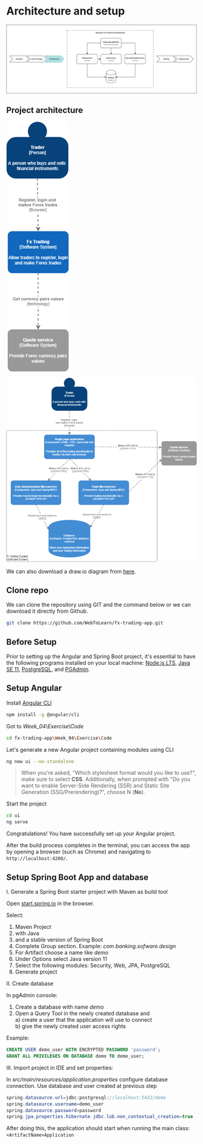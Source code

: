 # Architecture and setup

![You are here](../architecture.png)

## Project architecture

![Architecture - System Contex](Img/fx-trading-app-architecture-System-Context.png "Architecture - System Contex")

![Architecture - Container diagram](Img/fx-trading-app-architecture-Container-diagram.png "Architecture - Container-diagram")

We can also download a draw.io diagram from [here](https://drive.google.com/file/d/1gqwqInmvqGzmxTmXexQ1iFbuM0e-E9qk/view?usp=sharing).

## Clone repo

We can clone the repository using GIT and the command below or we can download it directly from Github.

```bash
git clone https://github.com/WebToLearn/fx-trading-app.git
```

## Before Setup

Prior to setting up the Angular and Spring Boot project, it's essential to have the following programs installed on your local machine: [Node.js LTS](https://nodejs.org/en), [Java SE 11](https://www.oracle.com/java/technologies/javase/jdk11-archive-downloads.html), [PostgreSQL](https://www.postgresql.org/), and [PGAdmin](https://www.pgadmin.org/).

## Setup Angular

Install [Angular CLI](https://cli.angular.io/)

```bash
npm install -g @angular/cli
```

Got to *Week_04\Exercise\Code*

```bash
cd fx-trading-app\Week_04\Exercise\Code
```

Let's generate a new Angular project containing modules using CLI

```bash
ng new ui --no-standalone
```

> When you're asked, "Which stylesheet format would you like to use?", make sure to select **CSS**. Additionally, when prompted with "Do you want to enable Server-Side Rendering (SSR) and Static Site Generation (SSG/Prerendering)?", choose N (**No**).

Start the project

```bash
cd ui
ng serve
```

Congratulations! You have successfully set up your Angular project. 

After the build process completes in the terminal, you can access the app by opening a browser (such as Chrome) and navigating to `http://localhost:4200/`.


## Setup Spring Boot App and database

I. Generate a Spring Boot starter project with Maven as build tool  

Open [start.spring.io](https://start.spring.io/) in the browser.  

Select:

1. Maven Project
2. with Java
3. and a stable version of Spring Boot
4. Complete Group section. Example: *com.banking.sofware.design*
5. For Artifact choose a name like *demo*
6. Under Options select Java version 11
7. Select the following modules: Security, Web, JPA, PostgreSQL
8. Generate project

II. Create database  

In pgAdmin console:  

1. Create a database with name *demo*
2. Open a Query Tool in the newly created database and  
a) create a user that the application will use to connect  
b) give the newly created user access rights

Example:

```sql
CREATE USER demo_user WITH ENCRYPTED PASSWORD 'password';
GRANT ALL PRIVILEGES ON DATABASE demo TO demo_user;
```

III. Import project in IDE and set properties:  

In *src/main/resources/application.properties* configure database connection.
Use database and user created at previous step

```JAVA
spring.datasource.url=jdbc:postgresql://localhost:5432/demo
spring.datasource.username=demo_user
spring.datasource.password=password
spring.jpa.properties.hibernate.jdbc.lob.non_contextual_creation=true
```

After doing this, the application should start when running the main class: ```<ArtifactName>Application```
